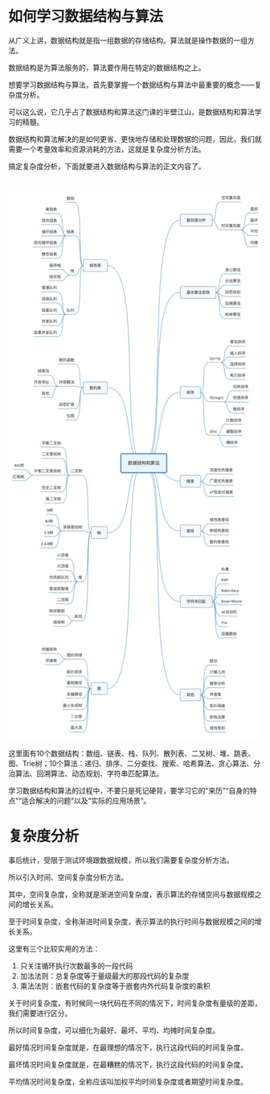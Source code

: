 # 如何学习数据结构与算法

从广义上讲，数据结构就是指一组数据的存储结构。算法就是操作数据的一组方法。

数据结构是为算法服务的，算法要作用在特定的数据结构之上。

想要学习数据结构与算法，首先要掌握一个数据结构与算法中最重要的概念——复杂度分析。

可以这么说，它几乎占了数据结构和算法这门课的半壁江山，是数据结构和算法学习的精髓。

数据结构和算法解决的是如何更省、更快地存储和处理数据的问题，因此，我们就需要一个考量效率和资源消耗的方法，这就是复杂度分析方法。

搞定复杂度分析，下面就要进入数据结构与算法的正文内容了。

<br/>
<img src='../../images/366.jpg' width='800'>
<br/>

这里面有10个数据结构：数组、链表、栈、队列、散列表、二叉树、堆、跳表、图、Trie树；10个算法：递归、排序、二分查找、搜索、哈希算法、贪心算法、分治算法、回溯算法、动态规划、字符串匹配算法。

学习数据结构和算法的过程中，不要只是死记硬背，要学习它的“来历”“自身的特点”“适合解决的问题”以及“实际的应用场景”。

# 复杂度分析

事后统计，受限于测试环境跟数据规模，所以我们需要复杂度分析方法。

所以引入时间、空间复杂度分析方法。

其中，空间复杂度，全称就是渐进空间复杂度，表示算法的存储空间与数据规模之间的增长关系。

至于时间复杂度，全称渐进时间复杂度，表示算法的执行时间与数据规模之间的增长关系。

这里有三个比较实用的方法：

1. 只关注循环执行次数最多的一段代码
2. 加法法则：总复杂度等于量级最大的那段代码的复杂度
3. 乘法法则：嵌套代码的复杂度等于嵌套内外代码复杂度的乘积

关于时间复杂度，有时候同一块代码在不同的情况下，时间复杂度有量级的差距，我们需要进行区分。

所以时间复杂度，可以细化为最好、最坏、平均、均摊时间复杂度。

最好情况时间复杂度就是，在最理想的情况下，执行这段代码的时间复杂度。

最坏情况时间复杂度就是，在最糟糕的情况下，执行这段代码的时间复杂度。

平均情况时间复杂度，全称应该叫加权平均时间复杂度或者期望时间复杂度。
